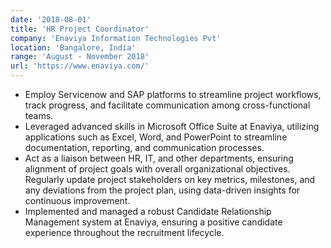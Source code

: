 ```yaml
---
date: '2018-08-01'
title: 'HR Project Coordinator'
company: 'Enaviya Information Technologies Pvt'
location: 'Bangalore, India'
range: 'August - November 2018'
url: 'https://www.enaviya.com/'
---
```


- Employ Servicenow and SAP platforms to streamline project workflows, track progress, and facilitate communication among cross-functional teams.
- Leveraged advanced skills in Microsoft Office Suite at Enaviya, utilizing applications such as Excel, Word, and PowerPoint to streamline documentation, reporting, and communication processes.
- Act as a liaison between HR, IT, and other departments, ensuring alignment of project goals with overall organizational objectives. Regularly update project stakeholders on key metrics, milestones, and any deviations from the project plan, using data-driven insights for continuous improvement.
- Implemented and managed a robust Candidate Relationship Management system at Enaviya, ensuring a positive candidate experience throughout the recruitment lifecycle.
